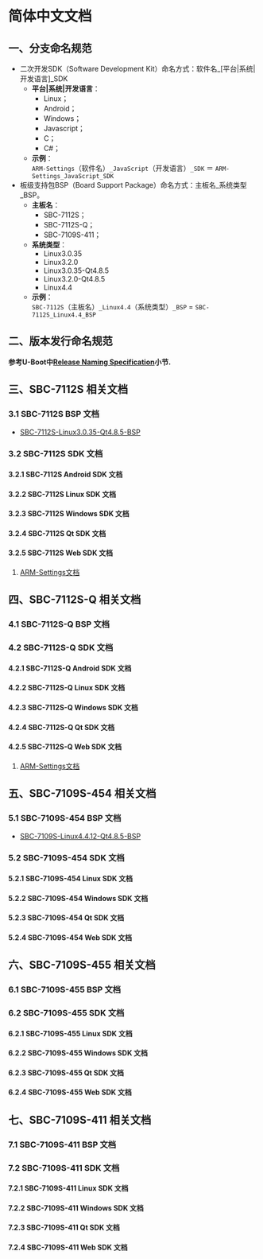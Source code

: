 # 简体中文文档

## 一、分支命名规范

* 二次开发SDK（Software Development Kit）命名方式：软件名\_[平台|系统|开发语言]\_SDK  
  * **平台|系统|开发语言**：
    * Linux；
    * Android；
    * Windows；
    * Javascript；
    * C；
    * C#；
  * **示例**：  
    `ARM-Settings`（软件名）`_JavaScript`（开发语言）`_SDK` ＝ `ARM-Settings_JavaScript_SDK`
* 板级支持包BSP（Board Support Package）命名方式：主板名\_系统类型\_BSP。  
  * **主板名**：
    * SBC-7112S；
    * SBC-7112S-Q；
    * SBC-7109S-411；
  * **系统类型**：
    * Linux3.0.35
    * Linux3.2.0
    * Linux3.0.35-Qt4.8.5
    * Linux3.2.0-Qt4.8.5
    * Linux4.4
  * **示例**：  
    `SBC-7112S`（主板名）`_Linux4.4`（系统类型）`_BSP` = `SBC-7112S_Linux4.4_BSP`

## 二、版本发行命名规范

**参考U-Boot中[Release Naming Specification](https://github.com/AplexOS/U-Boot#2-release-naming-specification)小节.**

## 三、SBC-7112S 相关文档

### 3.1 SBC-7112S BSP 文档

* [SBC-7112S-Linux3.0.35-Qt4.8.5-BSP](https://github.com/AplexOS/zh-cmn-Hans/tree/SBC-7112S-Linux3.0.35-Qt4.8.5-BSP)

### 3.2 SBC-7112S SDK 文档

#### 3.2.1 SBC-7112S Android SDK 文档

#### 3.2.2 SBC-7112S Linux SDK 文档

#### 3.2.3 SBC-7112S Windows SDK 文档

#### 3.2.4 SBC-7112S Qt SDK 文档

#### 3.2.5 SBC-7112S Web SDK 文档

1. [ARM-Settings文档](https://github.com/AplexOS/zh-cmn-Hans/tree/ARM-Settings_JavaScript_SDK)

## 四、SBC-7112S-Q 相关文档

### 4.1 SBC-7112S-Q BSP 文档

### 4.2 SBC-7112S-Q SDK 文档

#### 4.2.1 SBC-7112S-Q Android SDK 文档

#### 4.2.2 SBC-7112S-Q Linux SDK 文档

#### 4.2.3 SBC-7112S-Q Windows SDK 文档

#### 4.2.4 SBC-7112S-Q Qt SDK 文档

#### 4.2.5 SBC-7112S-Q Web SDK 文档

1. [ARM-Settings文档](https://github.com/AplexOS/zh-cmn-Hans/tree/ARM-Settings_JavaScript_SDK)

## 五、SBC-7109S-454 相关文档

### 5.1 SBC-7109S-454 BSP 文档
* [SBC-7109S-Linux4.4.12-Qt4.8.5-BSP](https://github.com/AplexOS/zh-cmn-Hans/tree/SBC-7109S-Linux4.4.12-Qt4.8.5-BSP)

### 5.2 SBC-7109S-454 SDK 文档

#### 5.2.1 SBC-7109S-454 Linux SDK 文档

#### 5.2.2 SBC-7109S-454 Windows SDK 文档

#### 5.2.3 SBC-7109S-454 Qt SDK 文档

#### 5.2.4 SBC-7109S-454 Web SDK 文档


## 六、SBC-7109S-455 相关文档

### 6.1 SBC-7109S-455 BSP 文档

### 6.2 SBC-7109S-455 SDK 文档

#### 6.2.1 SBC-7109S-455 Linux SDK 文档

#### 6.2.2 SBC-7109S-455 Windows SDK 文档

#### 6.2.3 SBC-7109S-455 Qt SDK 文档

#### 6.2.4 SBC-7109S-455 Web SDK 文档


## 七、SBC-7109S-411 相关文档

### 7.1 SBC-7109S-411 BSP 文档

### 7.2 SBC-7109S-411 SDK 文档

#### 7.2.1 SBC-7109S-411 Linux SDK 文档

#### 7.2.2 SBC-7109S-411 Windows SDK 文档

#### 7.2.3 SBC-7109S-411 Qt SDK 文档

#### 7.2.4 SBC-7109S-411 Web SDK 文档


